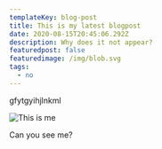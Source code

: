 ```yaml
---
templateKey: blog-post
title: This is my latest blogpost
date: 2020-08-15T20:45:06.292Z
description: Why does it not appear?
featuredpost: false
featuredimage: /img/blob.svg
tags:
  - no
---
```

gfytgyihjlnkml

![This is me](/img/t0d7y8mj9-u1nsla821-6c30f626b5ee-512.png "This is ME!")

Can you see me?